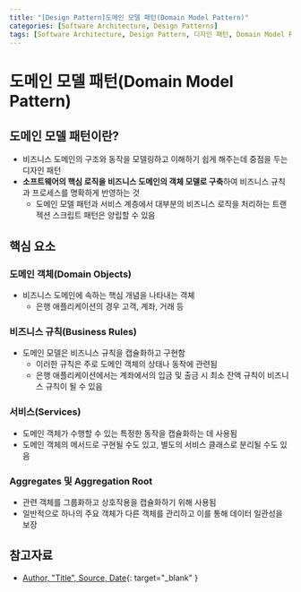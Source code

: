 ```yaml
---
title: "[Design Pattern]도메인 모델 패턴(Domain Model Pattern)"
categories: [Software Architecture, Design Patterns]
tags: [Software Architecture, Design Pattern, 디자인 패턴, Domain Model Pattern, 도메인 모델 패턴]
---
```


# 도메인 모델 패턴(Domain Model Pattern)

## 도메인 모델 패턴이란?

- 비즈니스 도메인의 구조와 동작을 모델링하고 이해하기 쉽게 해주는데 중점을 두는 디자인 패턴
- **소프트웨어의 핵심 로직을 비즈니스 도메인의 객체 모델로 구축**하여 비즈니스 규칙과 프로세스를 명확하게 반영하는 것
    + 도메인 모델 패턴과 서비스 계층에서 대부분의 비즈니스 로직을 처리하는 트랜젝션 스크립트 패턴은 양립할 수 있음

## 핵심 요소

### 도메인 객체(Domain Objects)

- 비즈니스 도메인에 속하는 핵심 개념을 나타내는 객체
    + 은행 애플리케이션의 경우 고객, 계좌, 거래 등

### 비즈니스 규칙(Business Rules)

- 도메인 모델은 비즈니스 규칙을 캡슐화하고 구현함
    + 이러한 규칙은 주로 도메인 객체의 상태나 동작에 관련됨
    + 은행 애플리케이션에서는 계좌에서의 입금 및 출금 시 최소 잔액 규칙이 비즈니스 규칙이 될 수 있음

### 서비스(Services)

- 도메인 객체가 수행할 수 있는 특정한 동작을 캡슐화하는 데 사용됨
- 도메인 객체의 메서드로 구현될 수도 있고, 별도의 서비스 클래스로 분리될 수도 있음

### Aggregates 및 Aggregation Root

- 관련 객체를 그룹화하고 상호작용을 캡슐화하기 위해 사용됨
- 일반적으로 하나의 주요 객체가 다른 객체를 관리하고 이를 통해 데이터 일관성을 보장

## 참고자료

- [Author, "Title", Source, Date](URL){: target="_blank" }